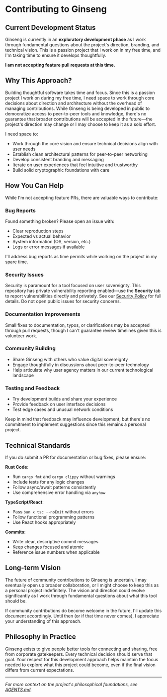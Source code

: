 # Contributing to Ginseng

## Current Development Status

Ginseng is currently in an **exploratory development phase** as I work through fundamental questions about the project's direction, branding, and technical vision. This is a passion project that I work on in my free time, and I'm taking time to ensure it develops thoughtfully.

**I am not accepting feature pull requests at this time.**

## Why This Approach?

Building thoughtful software takes time and focus. Since this is a passion project I work on during my free time, I need space to work through core decisions about direction and architecture without the overhead of managing contributions. While Ginseng is being developed in public to democratize access to peer-to-peer tools and knowledge, there's no guarantee that broader contributions will be accepted in the future—the project's direction may change or I may choose to keep it as a solo effort.

I need space to:
- Work through the core vision and ensure technical decisions align with user needs
- Establish clean architectural patterns for peer-to-peer networking
- Develop consistent branding and messaging
- Iterate on user experiences that feel intuitive and trustworthy
- Build solid cryptographic foundations with care

## How You Can Help

While I'm not accepting feature PRs, there are valuable ways to contribute:

### Bug Reports
Found something broken? Please open an issue with:
- Clear reproduction steps
- Expected vs actual behavior  
- System information (OS, version, etc.)
- Logs or error messages if available

I'll address bug reports as time permits while working on the project in my spare time.

### Security Issues
Security is paramount for a tool focused on user sovereignty. This repository has private vulnerability reporting enabled—use the **Security** tab to report vulnerabilities directly and privately. See our [Security Policy](SECURITY.md) for full details. Do not open public issues for security concerns.

### Documentation Improvements
Small fixes to documentation, typos, or clarifications may be accepted through pull requests, though I can't guarantee review timelines given this is volunteer work.

### Community Building
- Share Ginseng with others who value digital sovereignty
- Engage thoughtfully in discussions about peer-to-peer technology
- Help articulate why user agency matters in our current technological landscape

### Testing and Feedback
- Try development builds and share your experience
- Provide feedback on user interface decisions
- Test edge cases and unusual network conditions

Keep in mind that feedback may influence development, but there's no commitment to implement suggestions since this remains a personal project.

## Technical Standards

If you do submit a PR for documentation or bug fixes, please ensure:

**Rust Code**:
- Run `cargo fmt` and `cargo clippy` without warnings
- Include tests for any logic changes
- Follow async/await patterns consistently
- Use comprehensive error handling via `anyhow`

**TypeScript/React**:
- Pass `bun x tsc --noEmit` without errors
- Follow functional programming patterns
- Use React hooks appropriately

**Commits**:
- Write clear, descriptive commit messages
- Keep changes focused and atomic
- Reference issue numbers when applicable

## Long-term Vision

The future of community contributions to Ginseng is uncertain. I may eventually open up broader collaboration, or I might choose to keep this as a personal project indefinitely. The vision and direction could evolve significantly as I work through fundamental questions about what this tool should be.

If community contributions do become welcome in the future, I'll update this document accordingly. Until then (or if that time never comes), I appreciate your understanding of this approach.

## Philosophy in Practice

Ginseng exists to give people better tools for connecting and sharing, free from corporate gatekeepers. Every technical decision should serve that goal. Your respect for this development approach helps maintain the focus needed to explore what this project could become, even if the final vision differs from current expectations.

---

*For more context on the project's philosophical foundations, see [AGENTS.md](AGENTS.md).*